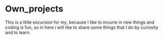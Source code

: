 # Own_projects
This is a little excursion for my, because I like to incurre in new things and coding is fun, so in here i will like to share some things that I do by curiosity and to learn.
